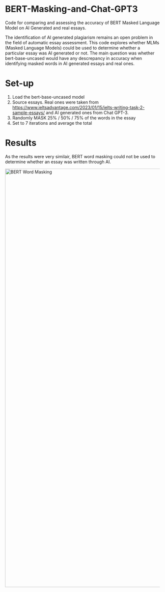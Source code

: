 # BERT-Masking-and-Chat-GPT3
Code for comparing and assessing the accuracy of BERT Masked Language Model on AI Generated and real essays.

The identification of AI generated plagiarism remains an open problem in the field of automatic essay assessment. This code explores whether MLMs (Masked Language Models) could be used to determine whether a particular essay was AI generated or not. The main question was whether bert-base-uncased would have any descrepancy in accuracy when identifying masked words in AI generated essays and real ones.

# Set-up

1. Load the bert-base-uncased model
2. Source essays. Real ones were taken from https://www.ieltsadvantage.com/2023/01/15/ielts-writing-task-2-sample-essays/ and AI generated ones from Chat GPT-3.
3. Randomly MASK 25% / 50% / 75% of the words in the essay
4. Set to 7 iterations and average the total

# Results

As the results were very similair, BERT word masking could not be used to determine whether an essay was written through AI. 

<img width="1363" alt="BERT Word Masking" src="https://github.com/sahmed2017/BERT-Masking-and-AI/assets/118930981/32f6bd7d-faf5-4e8c-b8dd-f2a22d1fd460">
